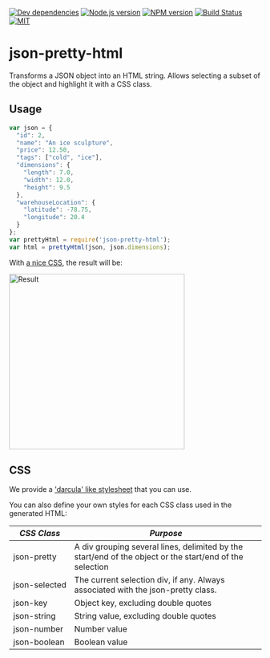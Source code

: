 [![Dev dependencies][dependencies-badge]][dependencies]
[![Node.js version][nodejs-badge]][nodejs]
[![NPM version][npm-badge]][npm]
[![Build Status][travis-badge]][travis-ci]
[![MIT][license-badge]][LICENSE]

# json-pretty-html

Transforms a JSON object into an HTML string. Allows selecting a subset of the object and highlight it with a CSS class.

## Usage

```js
var json = {
  "id": 2,
  "name": "An ice sculpture",
  "price": 12.50,
  "tags": ["cold", "ice"],
  "dimensions": {
    "length": 7.0,
    "width": 12.0,
    "height": 9.5
  },
  "warehouseLocation": {
    "latitude": -78.75,
    "longitude": 20.4
  }
};
var prettyHtml = require('json-pretty-html');
var html = prettyHtml(json, json.dimensions);
```

With [a nice CSS](https://github.com/amelki/json-pretty-html/blob/master/style.css), the result will be:


<img src="https://cdn.pbrd.co/images/GNTkTu9.png" alt="Result" width="350">

## CSS

We provide a ['darcula' like stylesheet](https://github.com/amelki/json-pretty-html/blob/master/style.css) that you can use.

You can also define your own styles for each CSS class used in the generated HTML:

*CSS Class*   | *Purpose*
--- | ---
<nobr>json-pretty</nobr> | A div grouping several lines, delimited by the start/end of the object or the start/end of the selection
<nobr>json-selected</nobr> | The current selection div, if any. Always associated with the json-pretty class.
<nobr>json-key</nobr> | Object key, excluding double quotes
<nobr>json-string</nobr> | String value, excluding double quotes
<nobr>json-number</nobr> | Number value
<nobr>json-boolean</nobr> | Boolean value


[dependencies-badge]: https://david-dm.org/amelki/json-pretty-html/dev-status.svg
[dependencies]: https://david-dm.org/amelki/json-pretty-html?type=dev
[nodejs-badge]: https://img.shields.io/badge/node->=%206.9-blue.svg
[nodejs]: https://nodejs.org/dist/latest-v6.x/docs/api/
[npm-badge]: https://img.shields.io/badge/npm->=%203.10.8-blue.svg
[npm]: https://docs.npmjs.com/
[travis-badge]: https://travis-ci.org/amelki/json-pretty-html.svg?branch=master
[travis-ci]: https://travis-ci.org/amelki/json-pretty-html
[license-badge]: https://img.shields.io/badge/license-MIT-blue.svg
[license]: https://github.com/amelki/json-pretty-html/blob/master/LICENSE
[prs-badge]: https://img.shields.io/badge/PRs-welcome-brightgreen.svg
[prs]: http://makeapullrequest.com
[donate-badge]: https://img.shields.io/badge/$-support-green.svg
[donate]: http://bit.ly/donate-js
[github-watch-badge]: https://img.shields.io/github/watchers/amelki/json-pretty-html.svg?style=social
[github-watch]: https://github.com/amelki/json-pretty-html/watchers
[github-star-badge]: https://img.shields.io/github/stars/amelki/json-pretty-html.svg?style=social
[github-star]: https://github.com/amelki/json-pretty-html/stargazers
[jest]: https://facebook.github.io/jest/
[tslint]: https://palantir.github.io/tslint/
